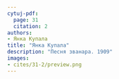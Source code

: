 ```yaml
---
cytuj-pdf:
  page: 31
  citation: 2
authors:
- Янка Купала
title: "Янка Купала"
description: "Песня званара. 1909"
images:
- cites/31-2/preview.png
---
```

